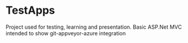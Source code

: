 # TestApps
Project used for testing, learning and presentation. Basic ASP.Net MVC intended to show git-appveyor-azure integration
